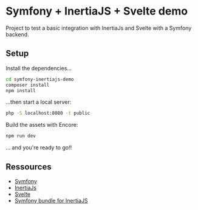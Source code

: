 # Symfony + InertiaJS + Svelte demo

Project to test a basic integration with InertiaJs and Svelte with a Symfony backend.

## Setup

Install the dependencies...

```bash
cd symfony-inertiajs-demo
composer install
npm install
```

...then start a local server:

```bash
php -S localhost:8080 -t public
```

Build the assets with Encore:

```bash
npm run dev
```

... and you're ready to go!!

## Ressources

-   [Symfony](https://symfony.com)
-   [InertiaJs](https://inertiajs.com)
-   [Svelte](https://svelte.dev)
-   [Symfony bundle for InertiaJS](https://github.com/rompetomp/inertia-bundle)
